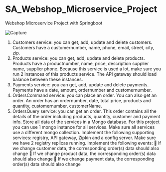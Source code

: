 # SA_Webshop_Microservice_Project
Webshop Microservice Project with Springboot

![Capture](https://user-images.githubusercontent.com/53396966/184085868-cfa8e7c9-b27c-4bc0-b4f8-531a7a40ef36.PNG)

1. Customers service: you can get, add, update and delete customers. Customers have a 
customernumber, name, phone, email, street, city, zip. 
2. Products service: you can get, add, update and delete products. Products have a 
productnumber, name, price, description supplier name, supplier phone. Because this 
service is used a lot, make sure you run 2 instances of this products service. The API 
gateway should load balance between these instances. 
3. Payments service: you can get, add, update and delete payments. Payments have a 
date, amount, ordernumber and customernumber. 
4. OrdersCommand service: you can place an order. You can also get an order. An order 
has an ordernumber, date, total price, products and quantity, customernumber, 
customerName. 
5. OrdersQuery service: you can get an order. This order contains all the details of the 
order including products, quantity, customer and payment info. 
Store all data of the services in a Mongo database. For this project you can use 1 mongo 
instance for all services. Make sure all services use a different mongo collection. 
Implement the following supporting services: registry, API gateway, Zipkin and a config 
server. Make sure we have 2 registry replicas running. 
Implement the following events: 
 If we change customer data, the corresponding order(s) data should also change 
 If we change product data, the corresponding order(s) data should also change 
 If we change payment data, the corresponding order(s) data should also change 


